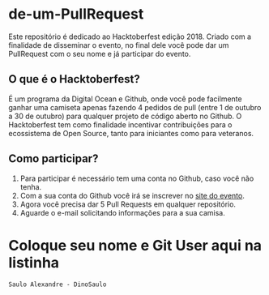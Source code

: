 # de-um-PullRequest
Este repositório é dedicado ao Hacktoberfest edição 2018.
Criado com a finalidade de disseminar o evento, no final dele você pode dar um PullRequest com o seu nome e já participar do evento.

## O que é o Hacktoberfest?
É um programa da Digital Ocean e Github, onde você pode facilmente ganhar uma camiseta apenas fazendo 4 pedidos de pull (entre 1 de outubro a 30 de outubro) para qualquer projeto de código aberto no Github.
O Hacktoberfest tem como finalidade incentivar contribuições para o ecossistema de Open Source, tanto para iniciantes como para veteranos.

## Como participar?
1. Para participar é necessário tem uma conta no Github, caso você não tenha.
2. Com a sua conta do Github você irá se inscrever no [site do evento](https://hacktoberfest.digitalocean.com/).
3. Agora você precisa dar 5 Pull Requests em qualquer repositório.
4. Aguarde o e-mail solicitando informações para a sua camisa.

# Coloque seu nome e Git User aqui na listinha

```
Saulo Alexandre - DinoSaulo
```
